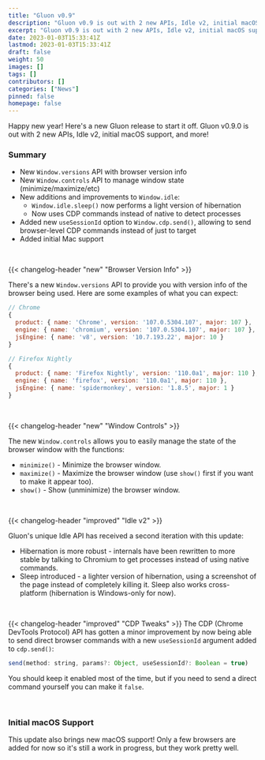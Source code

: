 ```yaml
---
title: "Gluon v0.9"
description: "Gluon v0.9 is out with 2 new APIs, Idle v2, initial macOS support, and more!"
excerpt: "Gluon v0.9 is out with 2 new APIs, Idle v2, initial macOS support, and more!"
date: 2023-01-03T15:33:41Z
lastmod: 2023-01-03T15:33:41Z
draft: false
weight: 50
images: []
tags: []
contributors: []
categories: ["News"]
pinned: false
homepage: false
---
```


Happy new year! Here's a new Gluon release to start it off. Gluon v0.9.0 is out with 2 new APIs, Idle v2, initial macOS support, and more!

### Summary

- New `Window.versions` API with browser version info
- New `Window.controls` API to manage window state (minimize/maximize/etc)
- New additions and improvements to `Window.idle`:
  - `Window.idle.sleep()` now performs a light version of hibernation
  - Now uses CDP commands instead of native to detect processes
- Added new `useSessionId` option to `Window.cdp.send()`, allowing to send browser-level CDP commands instead of just to target
- Added initial Mac support

<br>


{{< changelog-header "new" "Browser Version Info" >}}

There's a new `Window.versions` API to provide you with version info of the browser being used. Here are some examples of what you can expect:

```js
// Chrome
{
  product: { name: 'Chrome', version: '107.0.5304.107', major: 107 },
  engine: { name: 'chromium', version: '107.0.5304.107', major: 107 },
  jsEngine: { name: 'v8', version: '10.7.193.22', major: 10 }
}

// Firefox Nightly
{
  product: { name: 'Firefox Nightly', version: '110.0a1', major: 110 },
  engine: { name: 'firefox', version: '110.0a1', major: 110 },
  jsEngine: { name: 'spidermonkey', version: '1.8.5', major: 1 }
}
```

<br>

{{< changelog-header "new" "Window Controls" >}}

The new `Window.controls` allows you to easily manage the state of the browser window with the functions:
- `minimize()` - Minimize the browser window.
- `maximize()` - Maximize the browser window (use `show()` first if you want to make it appear too).
- `show()` - Show (unminimize) the browser window.

<br>

{{< changelog-header "improved" "Idle v2" >}}

Gluon's unique Idle API has received a second iteration with this update:
- Hibernation is more robust - internals have been rewritten to more stable by talking to Chromium to get processes instead of using native commands.
- Sleep introduced - a lighter version of hibernation, using a screenshot of the page instead of completely killing it. Sleep also works cross-platform (hibernation is Windows-only for now).

<br>

{{< changelog-header "improved" "CDP Tweaks" >}}
The CDP (Chrome DevTools Protocol) API has gotten a minor improvement by now being able to send direct browser commands with a new `useSessionId` argument added to `cdp.send()`:

```js
send(method: string, params?: Object, useSessionId?: Boolean = true)
```

You should keep it enabled most of the time, but if you need to send a direct command yourself you can make it `false`.

<br>

### Initial macOS Support
This update also brings new macOS support! Only a few browsers are added for now so it's still a work in progress, but they work pretty well.

